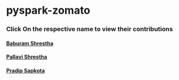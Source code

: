 # pyspark-zomato


### Click On the respective name to view their contributions
#### [ Baburam Shrestha](https://github.com/baburam-shrestha/pyspark-zomato) 
#### [Pallavi Shrestha](https://github.com/stha-pallavii/pyspark-zomato) 
#### [Pradip Sapkota](https://github.com/pradipsapkotag/pyspark-zomato/tree/pradip)